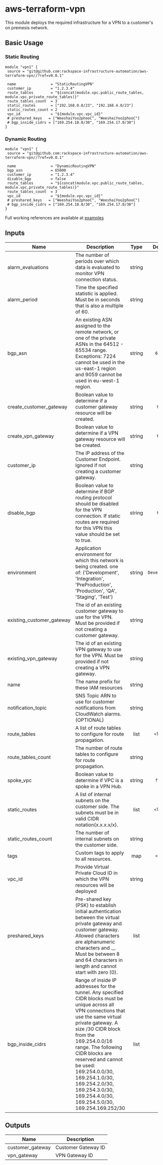 # aws-terraform-vpn

This module deploys the required infrastructure for a VPN to a customer's on premesis network.


## Basic Usage

### Static Routing
```
module "vpn1" {
 source = "git@github.com:rackspace-infrastructure-automation/aws-terraform-vpn//?ref=v0.0.1"

 name                = "StaticRoutingVPN"
 customer_ip         = "1.2.3.4"
 route_tables        = "${concat(module.vpc.public_route_tables, module.vpc.private_route_tables)}"
 route_tables_count  = 3
 static_routes       = ["192.168.0.0/23", "192.168.4.0/23"]
 static_routes_count = 2
 vpc_id              = "${module.vpc.vpc_id}"
 # preshared_keys   = ["WeeshaiYoo2phooC", "WeeshaiYoo2phooC"]
 # bgp_inside_cidrs = ["169.254.18.0/30", "169.254.17.0/30"]
}
```

### Dynamic Routing
```
module "vpn1" {
 source = "git@github.com:rackspace-infrastructure-automation/aws-terraform-vpn//?ref=v0.0.1"

 name                = "DynamicRoutingVPN"
 bgp_asn             = 65000
 customer_ip         = "1.2.3.4"
 disable_bgp         = false
 route_tables        = "${concat(module.vpc.public_route_tables, module.vpc.private_route_tables)}"
 route_tables_count  = 3
 vpc_id              = "${module.vpc.vpc_id}"
 # preshared_keys   = ["WeeshaiYoo2phooC", "WeeshaiYoo2phooC"]
 # bgp_inside_cidrs = ["169.254.18.0/30", "169.254.17.0/30"]
}
```



Full working references are available at [examples](examples)


## Inputs

| Name | Description | Type | Default | Required |
|------|-------------|:----:|:-----:|:-----:|
| alarm_evaluations | The number of periods over which data is evaluated to monitor VPN connection status. | string | `10` | no |
| alarm_period | Time the specified statistic is applied. Must be in seconds that is also a multiple of 60. | string | `60` | no |
| bgp_asn | An existing ASN assigned to the remote network, or one of the private ASNs in the 64512 - 65534 range.  Exceptions: 7224 cannot be used in the us-east-1 region and 9059 cannot be used in eu-west-1 region. | string | `65000` | no |
| create_customer_gateway | Boolean value to determine if a customer gateway resource will be created. | string | `true` | no |
| create_vpn_gateway | Boolean value to determine if a VPN gateway resource will be created. | string | `true` | no |
| customer_ip | The IP address of the Customer Endpoint.  Ignored if not creating a customer gateway. | string | `` | no |
| disable_bgp | Boolean value to determine if BGP routing protocol should be disabled for the VPN connection.  If static routes are required for this VPN this value should be set to true. | string | `true` | no |
| environment | Application environment for which this network is being created. one of: ('Development', 'Integration', 'PreProduction', 'Production', 'QA', 'Staging', 'Test') | string | `Development` | no |
| existing_customer_gateway | The id of an existing customer gateway to use for the VPN.  Must be provided if not creating a customer gateway. | string | `` | no |
| existing_vpn_gateway | The id of an existing VPN gateway to use for the VPN.  Must be provided if not creating a VPN gateway. | string | `` | no |
| name | The name prefix for these IAM resources | string | - | yes |
| notification_topic | SNS Topic ARN to use for customer notifications from CloudWatch alarms. (OPTIONAL) | string | `` | no |
| route_tables | A list of route tables to configure for route propagation. | list | `<list>` | no |
| route_tables_count | The number of route tables to configure for route propagation. | string | `0` | no |
| spoke_vpc | Boolean value to determine if VPC is a spoke in a VPN Hub. | string | `false` | no |
| static_routes | A list of internal subnets on the customer side. The subnets must be in valid CIDR notation(x.x.x.x/x). | list | `<list>` | no |
| static_routes_count | The number of internal subnets on the customer side. | string | `0` | no |
| tags | Custom tags to apply to all resources. | map | `<map>` | no |
| vpc_id | Provide Virtual Private Cloud ID in which the VPN resources will be deployed | string | - | yes |
| preshared_keys | Pre-shared key (PSK) to establish initial authentication between the virtual private gateway and customer gateway. Allowed characters are alphanumeric characters and ._. Must be between 8 and 64 characters in length and cannot start with zero (0). | list | [] | no
| bgp_inside_cidrs | Range of inside IP addresses for the tunnel. Any specified CIDR blocks must be unique across all VPN connections that use the same virtual private gateway. A size /30 CIDR block from the 169.254.0.0/16 range. The following CIDR blocks are reserved and cannot be used: 169.254.0.0/30, 169.254.1.0/30, 169.254.2.0/30, 169.254.3.0/30, 169.254.4.0/30, 169.254.5.0/30, 169.254.169.252/30 | list | [] | no

## Outputs

| Name | Description |
|------|-------------|
| customer_gateway | Customer Gateway ID |
| vpn_gateway | VPN Gateway ID |

